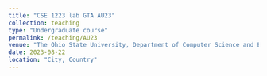 ```yaml
---
title: "CSE 1223 lab GTA AU23"
collection: teaching
type: "Undergraduate course"
permalink: /teaching/AU23
venue: "The Ohio State University, Department of Computer Science and Engineering"
date: 2023-08-22
location: "City, Country"
---
```

